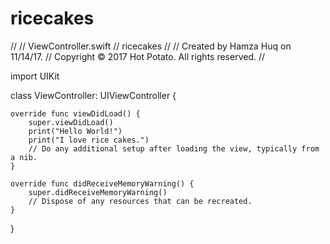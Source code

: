 # ricecakes
//
//  ViewController.swift
//  ricecakes
//
//  Created by Hamza  Huq on 11/14/17.
//  Copyright © 2017 Hot Potato. All rights reserved.
//

import UIKit

class ViewController: UIViewController {

    override func viewDidLoad() {
        super.viewDidLoad()
        print("Hello World!")
        print("I love rice cakes.")
        // Do any additional setup after loading the view, typically from a nib.
    }

    override func didReceiveMemoryWarning() {
        super.didReceiveMemoryWarning()
        // Dispose of any resources that can be recreated.
    }


}

